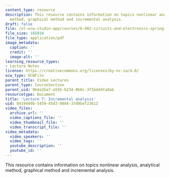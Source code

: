 ```yaml
---
content_type: resource
description: This resource contains information on topics nonlinear analysis, analytical
  method, graphical method and incremental analysis.
draft: false
file: /ol-ocw-studio-app/courses/6-002-circuits-and-electronics-spring-2007/8419449b545945d3988437d9bef23612_6002_l7.pdf
file_size: 165034
file_type: application/pdf
image_metadata:
  caption: ''
  credit: ''
  image-alt: ''
learning_resource_types:
- Lecture Notes
license: https://creativecommons.org/licenses/by-nc-sa/4.0/
ocw_type: OCWFile
parent_title: Video Lectures
parent_type: CourseSection
parent_uid: 9b4a2ba7-a556-b234-8b0c-3f1bdd4fa8ab
resourcetype: Document
title: 'Lecture 7: Incremental analysis'
uid: 8419449b-5459-45d3-9884-37d9bef23612
video_files:
  archive_url: ''
  video_captions_file: ''
  video_thumbnail_file: ''
  video_transcript_file: ''
video_metadata:
  video_speakers: ''
  video_tags: ''
  youtube_description: ''
  youtube_id: ''
---
```

This resource contains information on topics nonlinear analysis, analytical method, graphical method and incremental analysis.